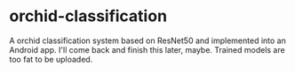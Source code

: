 # orchid-classification
A orchid classification system based on ResNet50 and implemented into an Android app.
I'll come back and finish this later, maybe.
Trained models are too fat to be uploaded.
